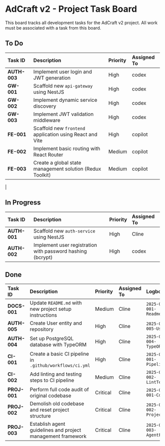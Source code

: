 # AdCraft v2 - Project Task Board

This board tracks all development tasks for the AdCraft v2 project. All work must be associated with a task from this board.

## To Do

| Task ID      | Description                                                | Priority | Assigned To |
| :----------- | :--------------------------------------------------------- | :------- | :---------- |
| **AUTH-003** | Implement user login and JWT generation                    | High     | codex       |
| **GW-001**   | Scaffold new `api-gateway` using NestJS                    | High     | codex       |
| **GW-002**   | Implement dynamic service discovery                        | High     | codex       |
| **GW-003**   | Implement JWT validation middleware                        | High     | codex       |
| **FE-001**   | Scaffold new `frontend` application using React and Vite   | High     | copilot     |
| **FE-002**   | Implement basic routing with React Router                  | Medium   | copilot     |
| **FE-003**   | Create a global state management solution (Redux Toolkit)  | Medium   | copilot     |

|

## In Progress

| Task ID      | Description                              | Priority | Assigned To |
| :----------- | :--------------------------------------- | :------- | :---------- |
| **AUTH-001** | Scaffold new `auth-service` using NestJS | High     | Cline       |
| **AUTH-002** | Implement user registration with password hashing (bcrypt) | High     | codex       |

## Done

| Task ID      | Description                                                 | Priority | Assigned To | Logbook Entry                           |
| :----------- | :---------------------------------------------------------- | :------- | :---------- | :-------------------------------------- |
| **DOCS-001** | Update `README.md` with new project setup instructions      | Medium   | Cline       | `2025-07-03-DOCS-001-ReadmeUpdate.md`   |
| **AUTH-005** | Create User entity and repository                           | High     | Cline       | `2025-07-03-AUTH-005-UserEntity.md`     |
| **AUTH-004** | Set up PostgreSQL database with TypeORM                     | High     | Cline       | `2025-07-03-AUTH-004-TypeORMSetup.md`   |
| **CI-001**   | Create a basic CI pipeline in `.github/workflows/ci.yml`    | High     | Cline       | `2025-07-03-CI-001-PipelineSetup.md`    |
| **CI-002**   | Add linting and testing steps to CI pipeline                | Medium   | Cline       | `2025-07-03-CI-002-LintTestSteps.md`    |
| **PROJ-001** | Perform full code audit of original codebase                | Critical | Cline       | `2025-07-03-PROJ-001-CodeAudit.md`      |
| **PROJ-002** | Demolish old codebase and reset project structure           | Critical | Cline       | `2025-07-03-PROJ-002-ProjectReset.md`   |
| **PROJ-003** | Establish agent guidelines and project management framework | Critical | Cline       | `2025-07-03-PROJ-003-AgentFramework.md` |
